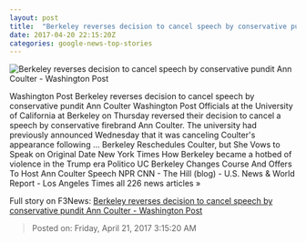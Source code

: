 ```yaml
---
layout: post
title:  "Berkeley reverses decision to cancel speech by conservative pundit Ann Coulter - Washington Post"
date: 2017-04-20 22:15:20Z
categories: google-news-top-stories
---
```


![Berkeley reverses decision to cancel speech by conservative pundit Ann Coulter - Washington Post](https://img.washingtonpost.com/rf/image_1484w/2010-2019/WashingtonPost/2016/09/08/Style/Images/596737750-2420.jpg)

Washington Post Berkeley reverses decision to cancel speech by conservative pundit Ann Coulter Washington Post Officials at the University of California at Berkeley on Thursday reversed their decision to cancel a speech by conservative firebrand Ann Coulter. The university had previously announced Wednesday that it was canceling Coulter's appearance following ... Berkeley Reschedules Coulter, but She Vows to Speak on Original Date New York Times How Berkeley became a hotbed of violence in the Trump era Politico UC Berkeley Changes Course And Offers To Host Ann Coulter Speech NPR CNN - The Hill (blog) - U.S. News & World Report - Los Angeles Times all 226 news articles »


Full story on F3News: [Berkeley reverses decision to cancel speech by conservative pundit Ann Coulter - Washington Post](http://www.f3nws.com/n/gnGUCE)

> Posted on: Friday, April 21, 2017 3:15:20 AM
